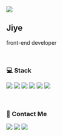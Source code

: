 <img src="https://user-images.githubusercontent.com/62678492/127778381-07b275a2-0728-485e-9578-b5b6bb09acb6.png" align="center" margin="0 auth" />

<h2> Jiye </h2>
<p> front-end developer </p>

<br/>

<h3 > 💻  Stack </h3>

<img src="https://img.shields.io/badge/TypeScript-1D5D9B?style=flat-square&logo=TypeScript&logoColor=white"> <img src="https://img.shields.io/badge/React-75C2F6?style=flat-square&logo=React&logoColor=white"> <img src="https://img.shields.io/badge/Redux-764ABC?style=flat-square&logo=Redux&logoColor=white"> 
<img src="https://img.shields.io/badge/AmazonS3-F1C93B?style=flat-square&logo=Amazon S3&logoColor=white"> 
<img src="https://img.shields.io/badge/CloudFront-E34F26?style=flat-square&logo=CloudFront&logoColor=white"> 
<img src="https://img.shields.io/badge/Route53-CC6699?style=flat-square&logo=Route53&logoColor=white"> 

<br/>

<h3 > 💌  Contact Me </h3>

<a href="https://www.linkedin.com/in/jiye-yu-084345208/"><img src="https://img.shields.io/badge/LinkedIn-1D5B79?style=flat-square&logo=LinkedIn&logoColor=white"></a> 
<a href="https://velog.io/@jy777hi"><img src="https://img.shields.io/badge/Blog-E8A9A9?style=flat-square&logo=Blogger&logoColor=white"></a> 
<a href="mailto:jy522hi@gmail.com"><img src="https://img.shields.io/badge/Gmail-B3C890?style=flat-square&logo=Gmail&logoColor=white"></a>
